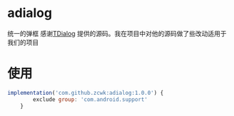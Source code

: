 # adialog
统一的弹框 感谢[TDialog](https://github.com/Timmy-zzh/TDialog) 提供的源码。我在项目中对他的源码做了些改动适用于我们的项目

# 使用
```js
implementation('com.github.zcwk:adialog:1.0.0') {
        exclude group: 'com.android.support'
    }
```
